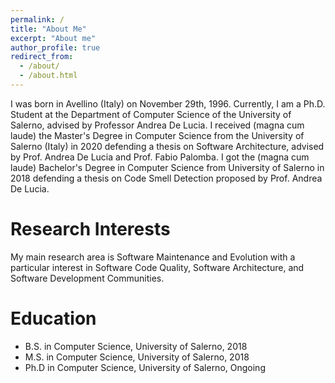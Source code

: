 ```yaml
---
permalink: /
title: "About Me"
excerpt: "About me"
author_profile: true
redirect_from: 
  - /about/
  - /about.html
---
```

I was born in Avellino (Italy) on November 29th, 1996. Currently, I am a Ph.D. Student at the Department of Computer Science of the University of Salerno, advised by Professor Andrea De Lucia. I received (magna cum laude) the Master's Degree in Computer Science from the University of Salerno (Italy) in 2020 defending a thesis on Software Architecture, advised by Prof. Andrea De Lucia and Prof. Fabio Palomba. I got the (magna cum laude) Bachelor's Degree in Computer Science from University of Salerno in 2018 defending a thesis on Code Smell Detection proposed by Prof. Andrea De Lucia.

Research Interests
====== 
My main research area is Software Maintenance and Evolution with a particular interest in Software Code Quality, Software Architecture, and Software Development Communities.

Education
====== 
* B.S. in Computer Science, University of Salerno, 2018
* M.S. in Computer Science, University of Salerno, 2018
* Ph.D in Computer Science, University of Salerno, Ongoing
